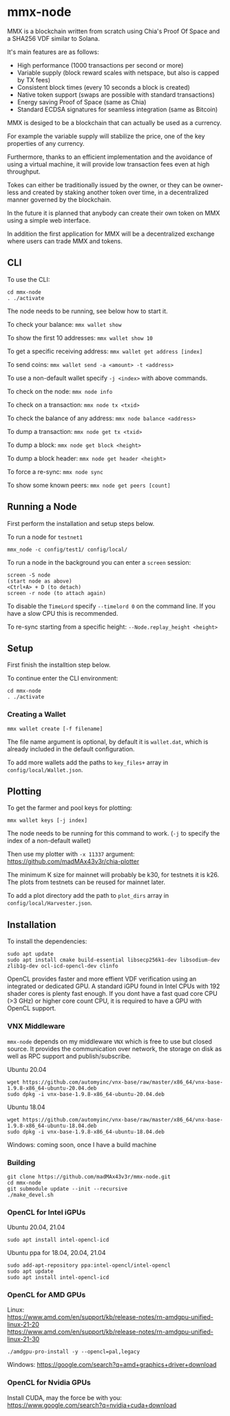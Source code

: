 # mmx-node

MMX is a blockchain written from scratch using Chia's Proof Of Space and a SHA256 VDF similar to Solana.

It's main features are as follows:
- High performance (1000 transactions per second or more)
- Variable supply (block reward scales with netspace, but also is capped by TX fees)
- Consistent block times (every 10 seconds a block is created)
- Native token support (swaps are possible with standard transactions)
- Energy saving Proof of Space (same as Chia)
- Standard ECDSA signatures for seamless integration (same as Bitcoin)

MMX is desiged to be a blockchain that can actually be used as a currency.

For example the variable supply will stabilize the price, one of the key properties of any currency.

Furthermore, thanks to an efficient implementation and the avoidance of using a virtual machine, it will provide low transaction fees even at high throughput.

Tokes can either be traditionally issued by the owner, or they can be owner-less and created by staking another token over time, in a decentralized manner governed by the blockchain.

In the future it is planned that anybody can create their own token on MMX using a simple web interface.

In addition the first application for MMX will be a decentralized exchange where users can trade MMX and tokens.

## CLI

To use the CLI:
```
cd mmx-node
. ./activate
```

The node needs to be running, see below how to start it.

To check your balance: `mmx wallet show`

To show the first 10 addresses: `mmx wallet show 10`

To get a specific receiving address: `mmx wallet get address [index]`

To send coins: `mmx wallet send -a <amount> -t <address>`

To use a non-default wallet specify `-j <index>` with above commands.

To check on the node: `mmx node info`

To check on a transaction: `mmx node tx <txid>`

To check the balance of any address: `mmx node balance <address>`

To dump a transaction: `mmx node get tx <txid>`

To dump a block: `mmx node get block <height>`

To dump a block header: `mmx node get header <height>`

To force a re-sync: `mmx node sync`

To show some known peers: `mmx node get peers [count]`

## Running a Node

First perform the installation and setup steps below.

To run a node for `testnet1`
```
mmx_node -c config/test1/ config/local/
```

To run a node in the background you can enter a `screen` session:
```
screen -S node
(start node as above)
<Ctrl+A> + D (to detach)
screen -r node (to attach again)
```

To disable the `TimeLord` specify `--timelord 0` on the command line. If you have a slow CPU this is recommended.

To re-sync starting from a specific height: `--Node.replay_height <height>`

## Setup

First finish the installtion step below.

To continue enter the CLI environment:
```
cd mmx-node
. ./activate
```

### Creating a Wallet

```
mmx wallet create [-f filename]
```

The file name argument is optional, by default it is `wallet.dat`, which is already included in the default configuration.

To add more wallets add the paths to `key_files+` array in `config/local/Wallet.json`.

## Plotting

To get the farmer and pool keys for plotting:
```
mmx wallet keys [-j index]
```

The node needs to be running for this command to work. (`-j` to specify the index of a non-default wallet)

Then use my plotter with `-x 11337` argument: https://github.com/madMAx43v3r/chia-plotter

The minimum K size for mainnet will probably be k30, for testnets it is k26. The plots from testnets can be reused for mainnet later.

To add a plot directory add the path to `plot_dirs` array in `config/local/Harvester.json`.

## Installation

To install the dependencies:
```
sudo apt update
sudo apt install cmake build-essential libsecp256k1-dev libsodium-dev zlib1g-dev ocl-icd-opencl-dev clinfo
```

OpenCL provides faster and more effient VDF verification using an integrated or dedicated GPU.
A standard iGPU found in Intel CPUs with 192 shader cores is plenty fast enough.
If you dont have a fast quad core CPU (>3 GHz) or higher core count CPU, it is required to have a GPU with OpenCL support.

### VNX Middleware

`mmx-node` depends on my middleware `VNX` which is free to use but closed source.
It provides the communication over network, the storage on disk as well as RPC support and publish/subscribe.

Ubuntu 20.04
```
wget https://github.com/automyinc/vnx-base/raw/master/x86_64/vnx-base-1.9.8-x86_64-ubuntu-20.04.deb
sudo dpkg -i vnx-base-1.9.8-x86_64-ubuntu-20.04.deb
```

Ubuntu 18.04
```
wget https://github.com/automyinc/vnx-base/raw/master/x86_64/vnx-base-1.9.8-x86_64-ubuntu-18.04.deb
sudo dpkg -i vnx-base-1.9.8-x86_64-ubuntu-18.04.deb
```

Windows: coming soon, once I have a build machine

### Building

```
git clone https://github.com/madMAx43v3r/mmx-node.git
cd mmx-node
git submodule update --init --recursive
./make_devel.sh
```

### OpenCL for Intel iGPUs

Ubuntu 20.04, 21.04
```
sudo apt install intel-opencl-icd
```

Ubuntu ppa for 18.04, 20.04, 21.04
```
sudo add-apt-repository ppa:intel-opencl/intel-opencl
sudo apt update
sudo apt install intel-opencl-icd
```

### OpenCL for AMD GPUs

Linux: \
https://www.amd.com/en/support/kb/release-notes/rn-amdgpu-unified-linux-21-20 \
https://www.amd.com/en/support/kb/release-notes/rn-amdgpu-unified-linux-21-30

```
./amdgpu-pro-install -y --opencl=pal,legacy
```

Windows: https://google.com/search?q=amd+graphics+driver+download

### OpenCL for Nvidia GPUs

Install CUDA, may the force be with you: \
https://www.google.com/search?q=nvidia+cuda+download
